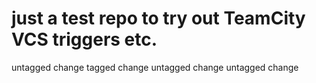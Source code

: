 # just a test repo to try out TeamCity VCS triggers etc.
untagged change
tagged change
untagged change 
untagged change